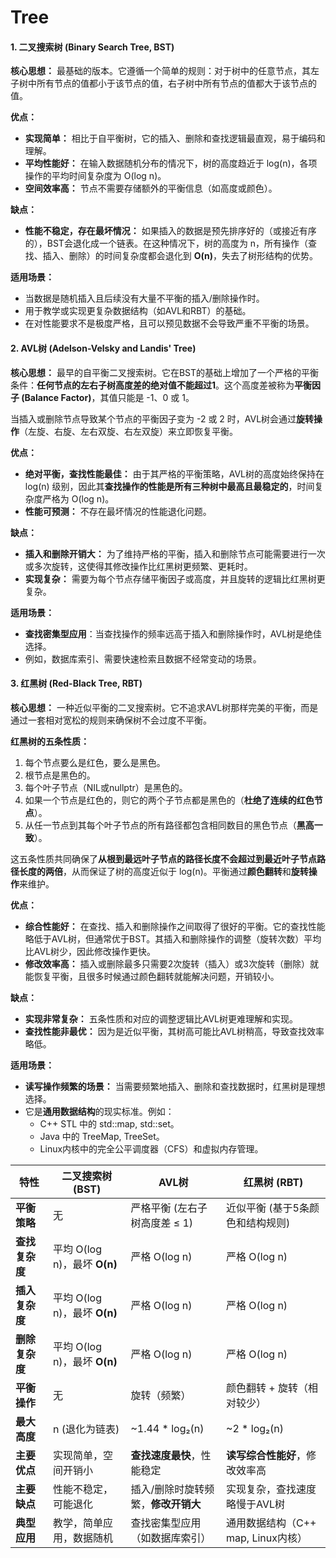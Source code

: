 # Tree

#### 1. 二叉搜索树 (Binary Search Tree, BST)

**核心思想：**
最基础的版本。它遵循一个简单的规则：对于树中的任意节点，其左子树中所有节点的值都小于该节点的值，右子树中所有节点的值都大于该节点的值。

**优点：**

- **实现简单：** 相比于自平衡树，它的插入、删除和查找逻辑最直观，易于编码和理解。
- **平均性能好：** 在输入数据随机分布的情况下，树的高度趋近于 log(n)，各项操作的平均时间复杂度为 O(log n)。
- **空间效率高：** 节点不需要存储额外的平衡信息（如高度或颜色）。

**缺点：**

- **性能不稳定，存在最坏情况：** 如果插入的数据是预先排序好的（或接近有序的），BST会退化成一个链表。在这种情况下，树的高度为 n，所有操作（查找、插入、删除）的时间复杂度都会退化到 **O(n)**，失去了树形结构的优势。

**适用场景：**

- 当数据是随机插入且后续没有大量不平衡的插入/删除操作时。
- 用于教学或实现更复杂数据结构（如AVL和RBT）的基础。
- 在对性能要求不是极度严格，且可以预见数据不会导致严重不平衡的场景。



#### 2. AVL树 (Adelson-Velsky and Landis' Tree)

**核心思想：**
最早的自平衡二叉搜索树。它在BST的基础上增加了一个严格的平衡条件：**任何节点的左右子树高度差的绝对值不能超过1**。这个高度差被称为**平衡因子 (Balance Factor)**，其值只能是 -1、0 或 1。

当插入或删除节点导致某个节点的平衡因子变为 -2 或 2 时，AVL树会通过**旋转操作**（左旋、右旋、左右双旋、右左双旋）来立即恢复平衡。

**优点：**

- **绝对平衡，查找性能最佳：** 由于其严格的平衡策略，AVL树的高度始终保持在 log(n) 级别，因此其**查找操作的性能是所有三种树中最高且最稳定的**，时间复杂度严格为 O(log n)。
- **性能可预测：** 不存在最坏情况的性能退化问题。

**缺点：**

- **插入和删除开销大：** 为了维持严格的平衡，插入和删除节点可能需要进行一次或多次旋转，这使得其修改操作比红黑树更频繁、更耗时。
- **实现复杂：** 需要为每个节点存储平衡因子或高度，并且旋转的逻辑比红黑树更复杂。

**适用场景：**

- **查找密集型应用**：当查找操作的频率远高于插入和删除操作时，AVL树是绝佳选择。
- 例如，数据库索引、需要快速检索且数据不经常变动的场景。

#### 3. 红黑树 (Red-Black Tree, RBT)

**核心思想：**
一种近似平衡的二叉搜索树。它不追求AVL树那样完美的平衡，而是通过一套相对宽松的规则来确保树不会过度不平衡。

**红黑树的五条性质：**

1. 每个节点要么是红色，要么是黑色。
2. 根节点是黑色的。
3. 每个叶子节点（NIL或nullptr）是黑色的。
4. 如果一个节点是红色的，则它的两个子节点都是黑色的（**杜绝了连续的红色节点**）。
5. 从任一节点到其每个叶子节点的所有路径都包含相同数目的黑色节点（**黑高一致**）。

这五条性质共同确保了**从根到最远叶子节点的路径长度不会超过到最近叶子节点路径长度的两倍**，从而保证了树的高度近似于 log(n)。平衡通过**颜色翻转**和**旋转操作**来维护。

**优点：**

- **综合性能好：** 在查找、插入和删除操作之间取得了很好的平衡。它的查找性能略低于AVL树，但通常优于BST。其插入和删除操作的调整（旋转次数）平均比AVL树少，因此修改操作更快。
- **修改效率高：** 插入或删除最多只需要2次旋转（插入）或3次旋转（删除）就能恢复平衡，且很多时候通过颜色翻转就能解决问题，开销较小。

**缺点：**

- **实现非常复杂：** 五条性质和对应的调整逻辑比AVL树更难理解和实现。
- **查找性能非最优：** 因为是近似平衡，其树高可能比AVL树稍高，导致查找效率略低。

**适用场景：**

- **读写操作频繁的场景：** 当需要频繁地插入、删除和查找数据时，红黑树是理想选择。
- 它是**通用数据结构**的现实标准。例如：
  - C++ STL 中的 std::map, std::set。
  - Java 中的 TreeMap, TreeSet。
  - Linux内核中的完全公平调度器（CFS）和虚拟内存管理。

| 特性           | 二叉搜索树 (BST)             | AVL树                               | 红黑树 (RBT)                       |
| -------------- | ---------------------------- | ----------------------------------- | ---------------------------------- |
| **平衡策略**   | 无                           | 严格平衡 (左右子树高度差 ≤ 1)       | 近似平衡 (基于5条颜色和结构规则)   |
| **查找复杂度** | 平均 O(log n)，最坏 **O(n)** | 严格 O(log n)                       | 严格 O(log n)                      |
| **插入复杂度** | 平均 O(log n)，最坏 **O(n)** | 严格 O(log n)                       | 严格 O(log n)                      |
| **删除复杂度** | 平均 O(log n)，最坏 **O(n)** | 严格 O(log n)                       | 严格 O(log n)                      |
| **平衡操作**   | 无                           | 旋转（频繁）                        | 颜色翻转 + 旋转（相对较少）        |
| **最大高度**   | n (退化为链表)               | ~1.44 * log₂(n)                     | ~2 * log₂(n)                       |
| **主要优点**   | 实现简单，空间开销小         | **查找速度最快**，性能稳定          | **读写综合性能好**，修改效率高     |
| **主要缺点**   | 性能不稳定，可能退化         | 插入/删除时旋转频繁，**修改开销大** | 实现复杂，查找速度略慢于AVL树      |
| **典型应用**   | 教学，简单应用，数据随机     | 查找密集型应用（如数据库索引）      | 通用数据结构（C++ map, Linux内核） |